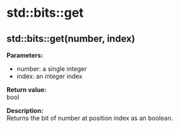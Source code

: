 # std::bits::get

## std::bits::get(number, index)
**Parameters:**
- number: a single integer
- index: an integer index

**Return value:**  
bool

**Description:**  
Returns the bit of number at position index as an boolean.